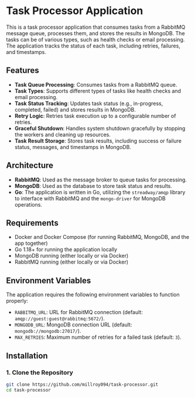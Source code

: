 # Task Processor Application

This is a task processor application that consumes tasks from a RabbitMQ message queue, processes them, and stores the results in MongoDB. The tasks can be of various types, such as health checks or email processing. The application tracks the status of each task, including retries, failures, and timestamps.

## Features

- **Task Queue Processing**: Consumes tasks from a RabbitMQ queue.
- **Task Types**: Supports different types of tasks like health checks and email processing.
- **Task Status Tracking**: Updates task status (e.g., in-progress, completed, failed) and stores results in MongoDB.
- **Retry Logic**: Retries task execution up to a configurable number of retries.
- **Graceful Shutdown**: Handles system shutdown gracefully by stopping the workers and cleaning up resources.
- **Task Result Storage**: Stores task results, including success or failure status, messages, and timestamps in MongoDB.

## Architecture

- **RabbitMQ**: Used as the message broker to queue tasks for processing.
- **MongoDB**: Used as the database to store task status and results.
- **Go**: The application is written in Go, utilizing the `streadway/amqp` library to interface with RabbitMQ and the `mongo-driver` for MongoDB operations.

## Requirements

- Docker and Docker Compose (for running RabbitMQ, MongoDB, and the app together)
- Go 1.18+ for running the application locally
- MongoDB running (either locally or via Docker)
- RabbitMQ running (either locally or via Docker)

## Environment Variables

The application requires the following environment variables to function properly:

- `RABBITMQ_URL`: URL for RabbitMQ connection (default: `amqp://guest:guest@rabbitmq:5672/`).
- `MONGODB_URL`: MongoDB connection URL (default: `mongodb://mongodb:27017/`).
- `MAX_RETRIES`: Maximum number of retries for a failed task (default: `3`).

## Installation

### 1. Clone the Repository

```bash
git clone https://github.com/millroy094/task-processor.git
cd task-processor
